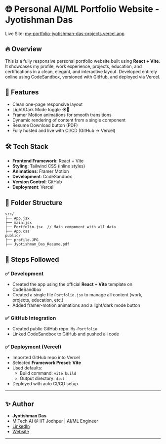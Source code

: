 # 🌐 Personal AI/ML Portfolio Website - Jyotishman Das

Live Site: [my-portfolio-jyotishman-das-projects.vercel.app](https://my-portfolio-jyotishman-das-projects.vercel.app)  

## 🔥 Overview
This is a fully responsive personal portfolio website built using **React + Vite**. It showcases my profile, work experience, projects, education, and certifications in a clean, elegant, and interactive layout. Developed entirely online using CodeSandbox, versioned with GitHub, and deployed via Vercel.

## 🚀 Features
- Clean one-page responsive layout
- Light/Dark Mode toggle ☀🌙
- Framer Motion animations for smooth transitions
- Dynamic rendering of content from a single component
- Resume Download button (PDF)
- Fully hosted and live with CI/CD (GitHub → Vercel)

## 🛠️ Tech Stack
- **Frontend Framework**: React + Vite
- **Styling**: Tailwind CSS (inline styles)
- **Animations**: Framer Motion
- **Development**: CodeSandbox
- **Version Control**: GitHub
- **Deployment**: Vercel

## 📁 Folder Structure
```
src/
├── App.jsx
├── main.jsx
├── Portfolio.jsx  // Main component with all data
├── App.css
public/
├── profile.JPG
├── Jyotishman_Das_Resume.pdf
```

## 🧱 Steps Followed

### ✅ Development
- Created the app using the official **React + Vite** template on CodeSandbox
- Created a single file `Portfolio.jsx` to manage all content (work, projects, education, etc.)
- Added framer-motion animations and a light/dark mode button

### ✅ GitHub Integration
- Created public GitHub repo: `My-Portfolio`
- Linked CodeSandbox to GitHub and pushed all code

### ✅ Deployment (Vercel)
- Imported GitHub repo into Vercel
- Selected **Framework Preset: Vite**
- Used defaults:
  - Build command: `vite build`
  - Output directory: `dist`
- Deployed with auto CI/CD setup

---

## ✨ Author
- **Jyotishman Das**  
- M.Tech AI @ IIT Jodhpur | AI/ML Engineer  
- [LinkedIn](https://www.linkedin.com/in/jyotishmandas85p)
- [Website](https://my-portfolio-jyotishman-das-projects.vercel.app/)

---
